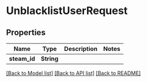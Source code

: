 # UnblacklistUserRequest

## Properties

Name | Type | Description | Notes
------------ | ------------- | ------------- | -------------
**steam_id** | **String** |  | 

[[Back to Model list]](../README.md#documentation-for-models) [[Back to API list]](../README.md#documentation-for-api-endpoints) [[Back to README]](../README.md)


